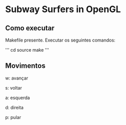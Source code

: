 # Subway Surfers in OpenGL

## Como executar

Makefile presente. Executar os seguintes comandos:

'''
cd source
make
'''

## Movimentos

w: avançar

s: voltar

a: esquerda

d: direita

p: pular
